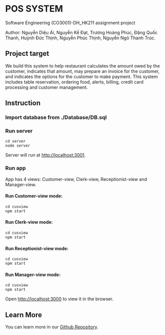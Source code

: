 # POS SYSTEM
Software Engineering (CO3001)-DH_HK211 assignment project


Author: Nguyễn Diệu Ái, Nguyễn Kế Đạt, Trương Hoàng Phúc, Đặng Quốc Thanh, Huỳnh Đức Thịnh, Nguyễn Phúc Thịnh, Nguyễn Ngô Thanh Trúc.

## Project target
We build this system to help restaurant calculates the amount owed by the customer, indicates that amount, may prepare an invoice for the customer, and indicates the options for the customer to make payment. This system includes table reservation, ordering food, alerts, billing, credit card processing and customer management.


## Instruction

### Import database from ./Database/DB.sql

### Run server

    cd server
    node server

Server will run at [http://localhost:3001](http://localhost:3001).

### Run app
App has 4 views: Customer-view, Clerk-view, Receptionist-view and Manager-view.

#### Run Customer-view mode:

    cd cusview
    npm start

#### Run Clerk-view mode:

    cd cusview
    npm start

#### Run Receptionist-view mode:

    cd cusview
    npm start

#### Run Manager-view mode:

    cd cusview
    npm start

Open [http://localhost:3000](http://localhost:3000) to view it in the browser.

## Learn More
You can learn more in our [Github Repository](https://github.com/remsokawaii1/CNPM).